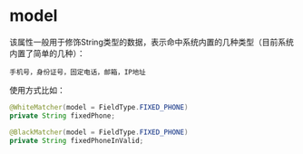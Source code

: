 # model
该属性一般用于修饰String类型的数据，表示命中系统内置的几种类型（目前系统内置了简单的几种）：

```text
手机号，身份证号，固定电话，邮箱，IP地址
```

使用方式比如：

```java
@WhiteMatcher(model = FieldType.FIXED_PHONE)
private String fixedPhone;

@BlackMatcher(model = FieldType.FIXED_PHONE)
private String fixedPhoneInValid;
```


